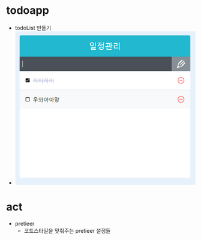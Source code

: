 # todoapp

* todoList 만들기
* ![todoapp](img/todoapp.PNG)

# act

* pretieer
  * 코드스타일을 맞춰주는 pretieer 설정들